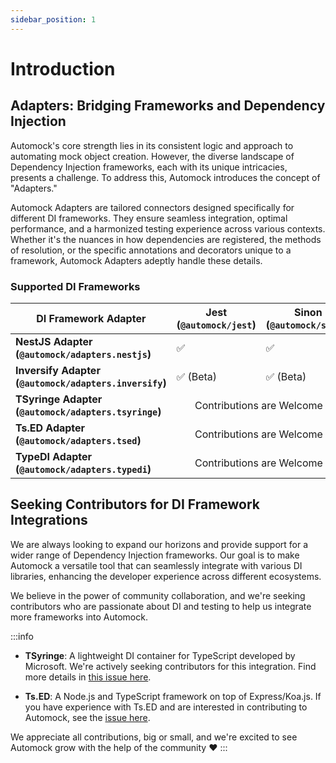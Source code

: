 ```yaml
---
sidebar_position: 1
---
```


# Introduction

## Adapters: Bridging Frameworks and Dependency Injection

Automock's core strength lies in its consistent logic and approach to automating mock object creation. However, the
diverse landscape of Dependency Injection  frameworks, each with its unique intricacies, presents a challenge. To
address this, Automock introduces the concept of "Adapters."

Automock Adapters are tailored connectors designed specifically for different DI frameworks. They ensure seamless
integration, optimal performance, and a harmonized testing experience across various contexts. Whether it's the nuances
in how dependencies are registered, the methods of resolution, or the specific annotations and decorators unique to a
framework, Automock Adapters adeptly handle these details.

### Supported DI Frameworks

<table>
    <thead>
        <tr>
            <th>DI Framework Adapter</th>
            <th>Jest (<code>@automock/jest</code>)</th>
            <th>Sinon (<code>@automock/sinon</code>)</th>
        </tr>
    </thead>
    <tbody>
        <tr>
            <td><strong>NestJS Adapter (<code>@automock/adapters.nestjs</code>)</strong></td>
            <td>✅</td>
            <td>✅</td>
        </tr>
        <tr>
            <td><strong>Inversify Adapter (<code>@automock/adapters.inversify</code>)</strong></td>
            <td>✅ (Beta)</td>
            <td>✅ (Beta)</td>
        </tr>
        <tr>
            <td><strong>TSyringe Adapter (<code>@automock/adapters.tsyringe</code>)</strong></td>
            <td colspan="2" align="center">Contributions are Welcome 🙏</td>
        </tr>
        <tr>
            <td><strong>Ts.ED Adapter (<code>@automock/adapters.tsed</code>)</strong></td>
            <td align="center" colspan="2">Contributions are Welcome 🙏</td>
        </tr>
        <tr>
            <td><strong>TypeDI Adapter (<code>@automock/adapters.typedi</code>)</strong></td>
            <td align="center" colspan="2">Contributions are Welcome 🙏</td>
        </tr>
    </tbody>
</table>

## Seeking Contributors for DI Framework Integrations

We are always looking to expand our horizons and provide support for a wider range of Dependency Injection frameworks.
Our goal is to make Automock a versatile tool that can seamlessly integrate with various DI libraries,
enhancing the developer experience across different ecosystems.

We believe in the power of community collaboration, and we're seeking contributors who are passionate about DI and
testing to help us integrate more frameworks into Automock.

:::info
* **TSyringe**: A lightweight DI container for TypeScript developed by Microsoft. We're actively seeking contributors
   for this integration. Find more details in [this issue here](https://github.com/automock/automock/issues/104).

* **Ts.ED**: A Node.js and TypeScript framework on top of Express/Koa.js. If you have experience with Ts.ED and are
   interested in contributing to Automock, see the [issue here](https://github.com/automock/automock/issues/105).

We appreciate all contributions, big or small, and we're excited to see Automock grow with the help of the community 
:heart:
:::
